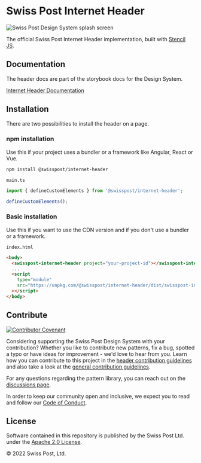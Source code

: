 # Swiss Post Internet Header

![Swiss Post Design System splash screen](https://user-images.githubusercontent.com/1659006/187683368-d3aa2534-84be-4580-846e-2cad3796b573.png)

The official Swiss Post Internet Header implementation, built with [Stencil JS](https://stenciljs.com/).

## Documentation
The header docs are part of the storybook docs for the Design System.

[Internet Header Documentation](https://next.design-system.post.ch/?path=/story/internet-header-getting-started--page)

## Installation
There are two possibilities to install the header on a page.
### npm installation
Use this if your project uses a bundler or a framework like Angular, React or Vue.

```bash
npm install @swisspost/internet-header
```

`main.ts`
```ts
import { defineCustomElements } from '@swisspost/internet-header';

defineCustomElements();
```

### Basic installation
Use this if you want to use the CDN version and if you don't use a bundler or a framework.

`index.html`
```html
<body>
  <swisspost-internet-header project="your-project-id"></swisspost-internet-header>
  ...
  <script
    type="module"
    src="https://unpkg.com/@swisspost/internet-header/dist/swisspost-internet-header/swisspost-internet-header.esm.js"
  ></script>
</body>
```

## Contribute

[![Contributor Covenant](https://img.shields.io/badge/Contributor%20Covenant-2.1-4baaaa.svg)](CODE_OF_CONDUCT.md)

Considering supporting the Swiss Post Design System with your contribution? Whether you like to contribute new patterns, fix a bug, spotted a typo or have ideas for improvement - we'd love to hear from you. Learn how you can contribute to this project in the [header contribution guidelines](./CONTRIBUTING.md) and also take a look at the [general contribution guidelines](/CONTRIBUTING.md).

For any questions regarding the pattern library, you can reach out on the [discussions page](https://github.com/swisspost/design-system/discussions).

In order to keep our community open and inclusive, we expect you to read and follow our [Code of Conduct](/CODE_OF_CONDUCT.md).

## License

Software contained in this repository is published by the Swiss Post Ltd. under the [Apache 2.0 License](./LICENSE).

© 2022 Swiss Post, Ltd.

